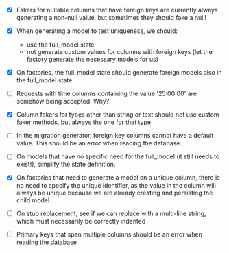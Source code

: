 - [x] Fakers for nullable columns that have foreign keys are currently always generating a non-null value, but sometimes they should fake a null!

- [x] When generating a model to test uniqueness, we should:
  - use the full_model state
  - not generate custom values for columns with foreign keys (let the factory generate the necessary models for us)

- [x] On factories, the full_model state should generate foreign models also in the full_model state

- [ ] Requests with time columns containing the value '25:00:00' are somehow being accepted. Why?

- [x] Column fakers for types other than string or text should not use custom faker methods, but always the one for that type

- [ ] In the migration generator, foreign key columns cannot have a default value. This should be an error when reading the database.

- [ ] On models that have no specific need for the full_model (it still needs to exist!), simplify the state definition.

- [x] On factories that need to generate a model on a unique column, there is no need to specify the unique identifier, as the value in the column will always be unique because we are already creating and persisting the child model.

- [ ] On stub replacement, see if we can replace with a multi-line string, which must necessarily be correctly indented

- [ ] Primary keys that span multiple columns should be an error when reading the database
